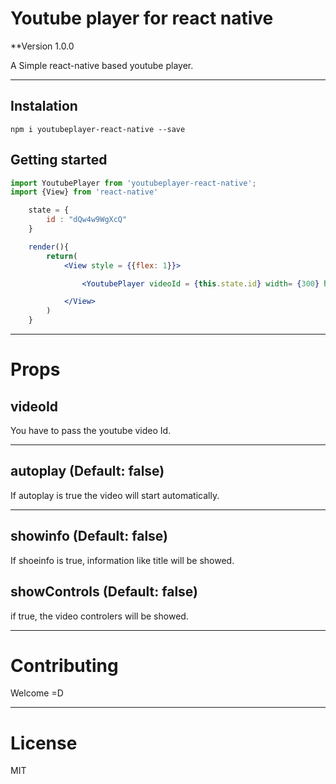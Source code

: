 # Youtube player for react native

\*\*Version 1.0.0

A Simple react-native based youtube player.

---

## Instalation

```
npm i youtubeplayer-react-native --save

```

## Getting started

```jsx
import YoutubePlayer from 'youtubeplayer-react-native';
import {View} from 'react-native'

    state = {
        id : "dQw4w9WgXcQ"
    }

    render(){
        return(
            <View style = {{flex: 1}}>

                <YoutubePlayer videoId = {this.state.id} width= {300} height = {250} showControls = {true}/>

            </View>
        )
    }

```

---

# Props

## videoId

You have to pass the youtube video Id.

---

## autoplay (Default: false)

If autoplay is true the video will start automatically.

---

## showinfo (Default: false)

If shoeinfo is true, information like title will be showed.

## showControls (Default: false)

if true, the video controlers will be showed.

---

# Contributing

Welcome =D

---

# License

MIT
